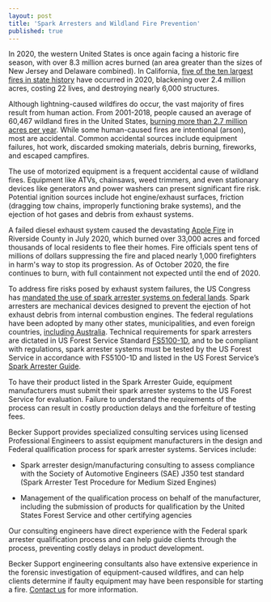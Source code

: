 ```yaml
---
layout: post
title: 'Spark Arresters and Wildland Fire Prevention'
published: true
---
```

In 2020, the western United States is once again facing a historic fire season, with over 8.3 million acres burned (an area greater than the sizes of New Jersey and Delaware combined). In California, [five of the ten largest fires in state history](https://www.fire.ca.gov/media/11416/top20_acres.pdf) have occurred in 2020, blackening over 2.4 million acres, costing 22 lives, and destroying nearly 6,000 structures. 

Although lightning-caused wildfires do occur, the vast majority of fires result from human action. From 2001-2018, people caused an average of 60,467 wildland fires in the United States, [burning more than 2.7 million acres per year](https://www.nifc.gov/fireInfo/fireInfo_stats_human.html). While some human-caused fires are intentional (arson), most are accidental. Common accidental sources include equipment failures, hot work, discarded smoking materials, debris burning, fireworks, and escaped campfires. 

The use of motorized equipment is a frequent accidental cause of wildland fires. Equipment like ATVs, chainsaws, weed trimmers, and even stationary devices like generators and power washers can present significant fire risk. Potential ignition sources include hot engine/exhaust surfaces, friction (dragging tow chains, improperly functioning brake systems), and the ejection of hot gases and debris from exhaust systems. 

A failed diesel exhaust system caused the devastating [Apple Fire](https://inciweb.nwcg.gov/incident/6902/) in Riverside County in July 2020, which burned over 33,000 acres and forced thousands of local residents to flee their homes. Fire officials spent tens of millions of dollars suppressing the fire and placed nearly 1,000 firefighters in harm's way to stop its progression. As of October 2020, the fire continues to burn, with full containment not expected until the end of 2020.

To address fire risks posed by exhaust system failures, the US Congress has [mandated the use of spark arrester systems on federal lands](https://www.law.cornell.edu/cfr/text/36/261.52). Spark arresters are mechanical devices designed to prevent the ejection of hot exhaust debris from internal combustion engines. The federal regulations have been adopted by many other states, municipalities, and even foreign countries, [including Australia](https://www.productsafety.gov.au/standards/quad-bikes). Technical requirements for spark arresters are dictated in US Forest Service Standard [FS5100-1D](https://www.fs.fed.us/t-d/programs/fire/documents/FS5100-1D.pdf), and to be compliant with regulations, spark arrester systems must be tested by the US Forest Service in accordance with FS5100-1D and listed in the US Forest Service’s [Spark Arrester Guide](https://www.fs.fed.us/t-d/php/library_card.php?p_num=0951%201804P). 

To have their product listed in the Spark Arrester Guide, equipment manufacturers must submit their spark arrester systems to the US Forest Service for evaluation. Failure to understand the requirements of the process can result in costly production delays and the forfeiture of testing fees.

Becker Support provides specialized consulting services using licensed Professional Engineers to assist equipment manufacturers in the design and Federal qualification process for spark arrester systems. Services include:

- Spark arrester design/manufacturing consulting to assess compliance with the Society of Automotive Engineers (SAE) J350 test standard (Spark Arrester Test Procedure for Medium Sized Engines)

- Management of the qualification process on behalf of the manufacturer, including the submission of products for qualification by the United States Forest Service and other certifying agencies

Our consulting engineers have direct experience with the Federal spark arrester qualification process and can help guide clients through the process, preventing costly delays in product development. 

Becker Support engineering consultants also have extensive experience in the forensic investigation of equipment-caused wildfires, and can help clients determine if faulty equipment may have been responsible for starting a fire. [Contact us](https://www.beckersupport.net/contact) for more information.
